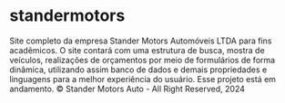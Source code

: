 # standermotors
Site completo da empresa Stander Motors Automóveis LTDA para fins acadêmicos. 
O site contará com uma estrutura de busca, mostra de veículos, realizações de orçamentos por meio de formulários de forma dinâmica, utilizando assim banco de dados e demais propriedades e linguagens para a melhor experiência do usuário. 
Esse projeto está em andamento. 
© Stander Motors Auto - All Right Reserved, 2024
